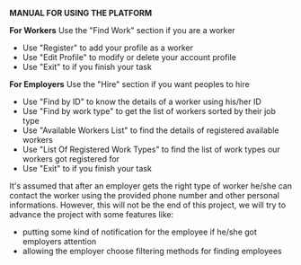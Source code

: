 **MANUAL FOR USING THE PLATFORM**

**For Workers**
Use the "Find Work" section if you are a worker
 - Use "Register" to add your profile as a worker
 - Use "Edit Profile" to modify or delete your account profile
 - Use "Exit" to if you finish your task

**For Employers**
Use the "Hire" section if you want peoples to hire
 - Use "Find by ID" to know the details of a worker using his/her ID
 - Use "Find by work type" to get the list of workers sorted by their job type
 - Use "Available Workers List" to find the details of registered available workers
 - Use "List Of Registered Work Types" to find the list of work types our workers got registered for
 - Use "Exit" to if you finish your task

 It's assumed that after an employer gets the right type of worker he/she can contact
 the worker using the provided phone number and other personal informations. However, this will not be the end of this 
 project, we will try to advance the project with some features like:
  - putting  some kind of notification for the employee if he/she got employers attention
  - allowing the employer choose filtering methods for finding employees
